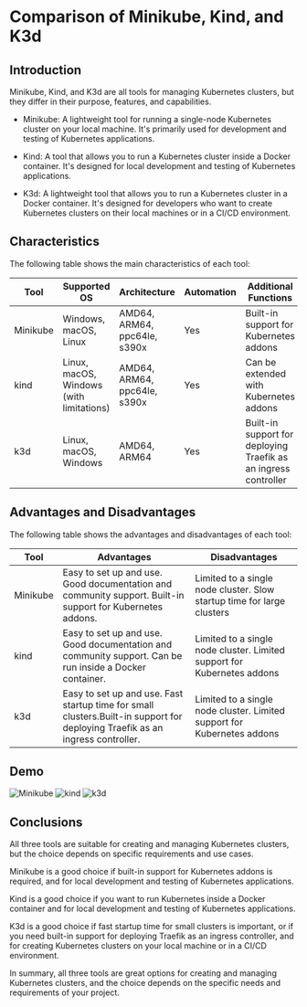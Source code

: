 # Comparison of Minikube, Kind, and K3d
## Introduction
Minikube, Kind, and K3d are all tools for managing Kubernetes clusters, but they differ in their purpose, features, and capabilities.

 - Minikube: A lightweight tool for running a single-node Kubernetes cluster on your local machine. It's primarily used for development and testing of Kubernetes applications.

 - Kind: A tool that allows you to run a Kubernetes cluster inside a Docker container. It's designed for local development and testing of Kubernetes applications.

 - K3d: A lightweight tool that allows you to run a Kubernetes cluster in a Docker container. It's designed for developers who want to create Kubernetes clusters on their local machines or in a CI/CD environment.

## Characteristics
The following table shows the main characteristics of each tool:

|Tool	    |Supported OS                            |Architecture                |Automation |Additional Functions                                           |
|-----------|----------------------------------------|----------------------------|-----------|---------------------------------------------------------------|
|Minikube	|Windows, macOS, Linux                   |AMD64, ARM64, ppc64le, s390x|Yes	      |Built-in support for Kubernetes addons                         |
|kind	    |Linux, macOS, Windows (with limitations)|AMD64, ARM64, ppc64le, s390x|Yes	      |Can be extended with Kubernetes addons                         |
|k3d	    |Linux, macOS, Windows	                 |AMD64, ARM64                |Yes        |Built-in support for deploying Traefik as an ingress controller|

## Advantages and Disadvantages
The following table shows the advantages and disadvantages of each tool:

|Tool	    |Advantages	                                                                                                                  |Disadvantages                                                          |
|-----------|-----------------------------------------------------------------------------------------------------------------------------|-----------------------------------------------------------------------|
|Minikube	|Easy to set up and use. Good documentation and community support. Built-in support for Kubernetes addons.                    |Limited to a single node cluster. Slow startup time for large clusters |
|kind	    |Easy to set up and use. Good documentation and community support. Can be run inside a Docker container.                      |Limited to a single node cluster. Limited support for Kubernetes addons|
|k3d	    |Easy to set up and use. Fast startup time for small clusters.Built-in support for deploying Traefik as an ingress controller.|Limited to a single node cluster. Limited support for Kubernetes addons|

## Demo
![Minikube]()
![kind]()
![k3d]()

## Conclusions
All three tools are suitable for creating and managing Kubernetes clusters, but the choice depends on specific requirements and use cases.

Minikube is a good choice if built-in support for Kubernetes addons is required, and for local development and testing of Kubernetes applications.

Kind is a good choice if you want to run Kubernetes inside a Docker container and for local development and testing of Kubernetes applications.

K3d is a good choice if fast startup time for small clusters is important, or if you need built-in support for deploying Traefik as an ingress controller, and for creating Kubernetes clusters on your local machine or in a CI/CD environment.

In summary, all three tools are great options for creating and managing Kubernetes clusters, and the choice depends on the specific needs and requirements of your project.